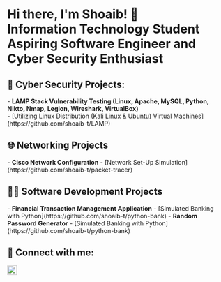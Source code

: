 <h1>Hi there, I'm Shoaib! 👋<br/>
  Information Technology Student<br />
  Aspiring Software Engineer and Cyber Security Enthusiast</h1>

<h2>🔐 Cyber Security Projects:</h2>
- <b>LAMP Stack Vulnerability Testing (Linux, Apache, MySQL, Python, Nikto, Nmap, Legion, Wireshark, VirtualBox)</b><br />
  - [Utilizing Linux Distribution (Kali Linux & Ubuntu) Virtual Machines](https://github.com/shoaib-t/LAMP)

<h2>🌐 Networking Projects</h2>
- <b>Cisco Network Configuration</b>
  - [Network Set-Up Simulation](https://github.com/shoaib-t/packet-tracer)
  
<h2>👨‍💻 Software Development Projects</h2>
- <b>Financial Transaction Management Application</b>
  - [Simulated Banking with Python](https://github.com/shoaib-t/python-bank)
- <b>Random Password Generator</b>
  - [Simulated Banking with Python](https://github.com/shoaib-t/python-bank)

<h2> 🤳 Connect with me:</h2>

[<img align="left" alt="JoshMadakor | LinkedIn" width="22px" src="https://cdn.jsdelivr.net/npm/simple-icons@v3/icons/linkedin.svg" />][linkedin]

[linkedin]: https://linkedin.com/in/shoaib-t

<!--
**shoaib-t/shoaib-t** is a ✨ _special_ ✨ repository because its `README.md` (this file) appears on your GitHub profile.

Here are some ideas to get you started:

- 🔭 I’m currently working on ...
- 🌱 I’m currently learning ...
- 👯 I’m looking to collaborate on ...
- 🤔 I’m looking for help with ...
- 💬 Ask me about ...
- 📫 How to reach me: ...
- 😄 Pronouns: ...
- ⚡ Fun fact: ...
-->
